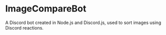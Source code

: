 # ImageCompareBot

A Discord bot created in Node.js and Discord.js, used to sort images using Discord reactions.